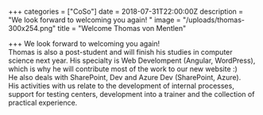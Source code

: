 +++
categories = ["CoSo"]
date = 2018-07-31T22:00:00Z
description = "We look forward to welcoming you again! "
image = "/uploads/thomas-300x254.png"
title = "Welcome Thomas von Mentlen"

+++
We look forward to welcoming you again!   
Thomas is also a post-student and will finish his studies in computer science next year. His specialty is Web Develompent (Angular, WordPress), which is why he will contribute most of the work to our new website :)  
He also deals with SharePoint, Dev and Azure Dev (SharePoint, Azure).  
His activities with us relate to the development of internal processes, support for testing centers, development into a trainer and the collection of practical experience.